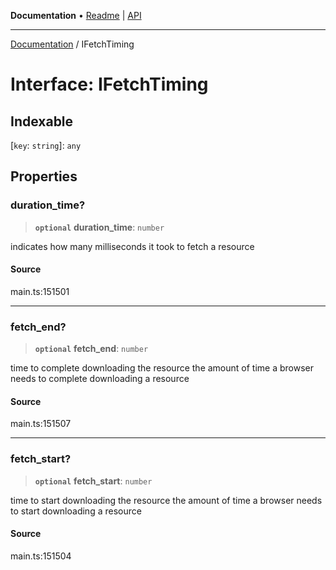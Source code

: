 **Documentation** • [Readme](../README.md) \| [API](../globals.md)

***

[Documentation](../README.md) / IFetchTiming

# Interface: IFetchTiming

## Indexable

 \[`key`: `string`\]: `any`

## Properties

### duration\_time?

> **`optional`** **duration\_time**: `number`

indicates how many milliseconds it took to fetch a resource

#### Source

main.ts:151501

***

### fetch\_end?

> **`optional`** **fetch\_end**: `number`

time to complete downloading the resource
the amount of time a browser needs to complete downloading a resource

#### Source

main.ts:151507

***

### fetch\_start?

> **`optional`** **fetch\_start**: `number`

time to start downloading the resource
the amount of time a browser needs to start downloading a resource

#### Source

main.ts:151504
